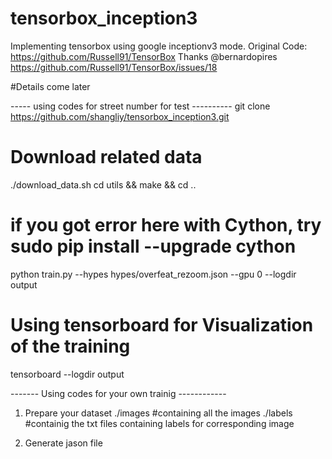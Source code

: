 # tensorbox_inception3

Implementing tensorbox using google inceptionv3 mode.
Original Code: https://github.com/Russell91/TensorBox
Thanks @bernardopires  https://github.com/Russell91/TensorBox/issues/18

#Details come later

----- using codes for street number for test ----------
git clone https://github.com/shangliy/tensorbox_inception3.git
# Download related data
./download_data.sh
cd utils && make && cd ..
# if you got error here with Cython, try sudo pip install --upgrade cython
python train.py --hypes hypes/overfeat_rezoom.json --gpu 0 --logdir output

# Using tensorboard for Visualization of the training
 tensorboard --logdir output



 ------- Using codes for your own trainig ------------
 1. Prepare your dataset
 ./images #containing all the images
 ./labels #containig the txt files containing labels for corresponding image

 2. Generate jason file
